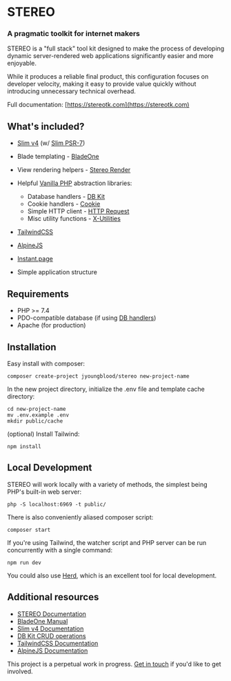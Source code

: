 # STEREO

### A pragmatic toolkit for internet makers

STEREO is a "full stack" tool kit designed to make the process of developing dynamic server-rendered web applications significantly easier and more enjoyable.

While it produces a reliable final product, this configuration focuses on developer velocity, making it easy to provide value quickly without introducing unnecessary technical overhead.


Full documentation: [https://stereotk.com](https://stereotk.com)



## What's included?

- [Slim v4](https://www.slimframework.com/) (w/ [Slim PSR-7](https://github.com/slimphp/Slim-Psr7))

- Blade templating - [BladeOne](https://github.com/eftec/bladeone)

- View rendering helpers - [Stereo Render](https://github.com/jyoungblood/stereo-render)

- Helpful [Vanilla PHP](https://vphp.dev) abstraction libraries:
  - Database handlers - [DB Kit](https://github.com/jyoungblood/dbkit)
  - Cookie handlers - [Cookie](https://github.com/jyoungblood/cookie)
  - Simple HTTP client - [HTTP Request](https://github.com/jyoungblood/http-request) 
  - Misc utility functions - [X-Utilities](https://github.com/jyoungblood/x-utilities)
    
- [TailwindCSS](https://tailwindcss.com/)

- [AlpineJS](https://alpinejs.dev/)

- [Instant.page](https://instant.page/)
    
- Simple application structure






## Requirements
- PHP >= 7.4
- PDO-compatible database (if using [DB handlers](https://github.com/jyoungblood/dbkit))
- Apache (for production)





## Installation
Easy install with composer:
```
composer create-project jyoungblood/stereo new-project-name
```

In the new project directory, initialize the .env file and template cache directory:
```
cd new-project-name
mv .env.example .env
mkdir public/cache
```

(optional) Install Tailwind:
```
npm install
```




## Local Development
STEREO will work locally with a variety of methods, the simplest being PHP's built-in web server:
```
php -S localhost:6969 -t public/
```

There is also conveniently aliased composer script:
```
composer start
```

If you're using Tailwind, the watcher script and PHP server can be run concurrently with a single command:
```
npm run dev
```

You could also use [Herd](https://herd.laravel.com/), which is an excellent tool for local development.



## Additional resources
- [STEREO Documentation](https://stereotk.com)
- [BladeOne Manual](https://github.com/EFTEC/BladeOne/wiki/BladeOne-Manual)
- [Slim v4 Documentation](https://www.slimframework.com/docs/v4/)
- [DB Kit CRUD operations](https://github.com/jyoungblood/dbkit)
- [TailwindCSS Documentation](https://tailwindcss.com/docs)
- [AlpineJS Documentation](https://alpinejs.dev/docs/introduction)


This project is a perpetual work in progress. [Get in touch](mailto:jonathan.youngblood@gmail.com) if you'd like to get involved.
